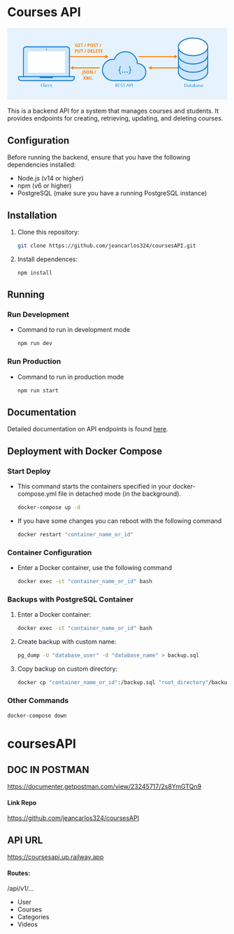 # Courses API

![Courses API](/public/img/Rest-API.png)

This is a backend API for a system that manages courses and students. It provides endpoints for creating, retrieving, updating, and deleting courses.

## Configuration

Before running the backend, ensure that you have the following dependencies installed:

- Node.js (v14 or higher)
- npm (v6 or higher)
- PostgreSQL (make sure you have a running PostgreSQL instance)

## Installation

1. Clone this repository:

   ```bash
   git clone https://github.com/jeancarlos324/coursesAPI.git
   ```

2. Install dependences:

   ```bash
   npm install
   ```

## Running

### Run Development

- Command to run in development mode

  ```bash
  npm run dev
  ```

### Run Production

- Command to run in production mode

  ```bash
  npm run start
  ```

## Documentation

Detailed documentation on API endpoints is found [here](https://documenter.getpostman.com/view/23245717/2s8YmGTQn9).

## Deployment with Docker Compose

### Start Deploy

- This command starts the containers specified in your docker-compose.yml file in detached mode (in the background).

  ```bash
  docker-compose up -d
  ```

- If you have some changes you can reboot with the following command

  ```bash
  docker restart "container_name_or_id"
  ```

### Container Configuration

- Enter a Docker container, use the following command

  ```bash
  docker exec -it "container_name_or_id" bash
  ```

### Backups with PostgreSQL Container

1. Enter a Docker container:

   ```bash
   docker exec -it "container_name_or_id" bash
   ```

2. Create backup with custom name:

   ```bash
   pg_dump -U "database_user" -d "database_name" > backup.sql
   ```

3. Copy backup on custom directory:

   ```bash
   docker cp "container_name_or_id":/backup.sql "root_directory"/backup_$(date +"%Y%m%d_%H%M%S").sql
   ```

### Other Commands

```bash
docker-compose down
```

# coursesAPI

## DOC IN POSTMAN

https://documenter.getpostman.com/view/23245717/2s8YmGTQn9

#### Link Repo

https://github.com/jeancarlos324/coursesAPI

## API URL

https://coursesapi.up.railway.app

#### Routes:

/api/v1/...

- User
- Courses
- Categories
- Videos
